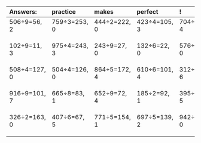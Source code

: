 | Answers: | practice | makes | perfect | ! |
| :--- | :--- | :--- | :--- | :--- |
| 506÷9=56, 2 | 759÷3=253, 0 | 444÷2=222, 0 | 423÷4=105, 3 | 704÷5=140, 4 | 
|   |   |   |   |   | 
|   |   |   |   |   | 
|   |   |   |   |   | 
| 102÷9=11, 3 | 975÷4=243, 3 | 243÷9=27, 0 | 132÷6=22, 0 | 576÷4=144, 0 | 
|   |   |   |   |   | 
|   |   |   |   |   | 
|   |   |   |   |   | 
| 508÷4=127, 0 | 504÷4=126, 0 | 864÷5=172, 4 | 610÷6=101, 4 | 312÷9=34, 6 | 
|   |   |   |   |   | 
|   |   |   |   |   | 
|   |   |   |   |   | 
| 916÷9=101, 7 | 665÷8=83, 1 | 652÷9=72, 4 | 185÷2=92, 1 | 395÷6=65, 5 | 
|   |   |   |   |   | 
|   |   |   |   |   | 
|   |   |   |   |   | 
| 326÷2=163, 0 | 407÷6=67, 5 | 771÷5=154, 1 | 697÷5=139, 2 | 942÷2=471, 0 | 
|   |   |   |   |   | 
|   |   |   |   |   | 
|   |   |   |   |   | 
